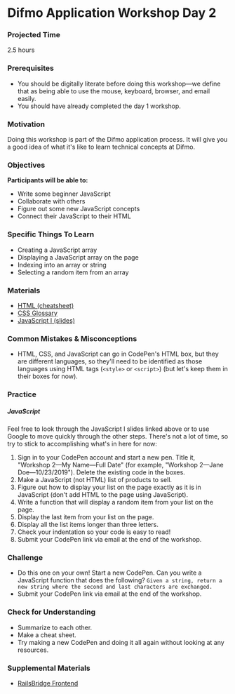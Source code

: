 # Difmo Application Workshop Day 2

### Projected Time

2.5 hours

### Prerequisites

- You should be digitally literate before doing this workshop—we define that as being able to use the mouse, keyboard, browser, and email easily.
- You should have already completed the day 1 workshop.

### Motivation

Doing this workshop is part of the Difmo application process. It will give you a good idea of what it's like to learn technical concepts at Difmo.

### Objectives

**Participants will be able to:**

- Write some beginner JavaScript
- Collaborate with others
- Figure out some new JavaScript concepts
- Connect their JavaScript to their HTML

### Specific Things To Learn

- Creating a JavaScript array
- Displaying a JavaScript array on the page
- Indexing into an array or string
- Selecting a random item from an array

### Materials

- [HTML (cheatsheet)](https://www.codecademy.com/learn/learn-html/modules/learn-html-elements/reference)
- [CSS Glossary](https://www.codecademy.com/articles/glossary-css)
- [JavaScript I (slides)](https://drive.google.com/open?id=1WIm5UCQL9TOsmW5X6suapBhyEqtk8Y2oLKb5gUqbzus)

### Common Mistakes & Misconceptions

- HTML, CSS, and JavaScript can go in CodePen's HTML box, but they are different languages, so they'll need to be identified as those languages using HTML tags (`<style>` or `<script>`) (but let's keep them in their boxes for now).

### Practice

##### JavaScript

Feel free to look through the JavaScript I slides linked above or to use Google to move quickly through the other steps. There's not a lot of time, so try to stick to accomplishing what's in here for now:

1. Sign in to your CodePen account and start a new pen. Title it, "Workshop 2—My Name—Full Date" (for example, "Workshop 2—Jane Doe—10/23/2019"). Delete the existing code in the boxes.
2. Make a JavaScript (not HTML) list of products to sell.
3. Figure out how to display your list on the page exactly as it is in JavaScript (don't add HTML to the page using JavaScript).
4. Write a function that will display a random item from your list on the page.
5. Display the last item from your list on the page.
6. Display all the list items longer than three letters.
7. Check your indentation so your code is easy to read!
8. Submit your CodePen link via email at the end of the workshop.

### Challenge

- Do this one on your own! Start a new CodePen. Can you write a JavaScript function that does the following?
  `Given a string, return a new string where the second and last characters are exchanged.`
- Submit your CodePen link via email at the end of the workshop.

### Check for Understanding

- Summarize to each other.
- Make a cheat sheet.
- Try making a new CodePen and doing it all again without looking at any resources.

### Supplemental Materials

- [RailsBridge Frontend](https://curriculum.railsbridge.org/frontend/)

